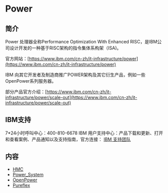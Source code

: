 # Power

## 简介

Power 处理器全称Performance Optimization With Enhanced RISC，是IBM公司设计开发的一种基于RISC架构的指令集体系构架（ISA)。

官方网站：[https://www.ibm.com/cn-zh/it-infrastructure/power](https://www.ibm.com/cn-zh/it-infrastructure/power)

IBM 向其它开发者及制造商推广POWER架构及其它衍生产品，例如一些OpenPower系列服务器。

部分产品官方介绍：[https://www.ibm.com/cn-zh/it-infrastructure/power/scale-out](https://www.ibm.com/cn-zh/it-infrastructure/power/scale-out)

## IBM支持
7\*24小时呼叫中心：400-810-6678
IBM 用户支持中心：产品下载和更新、打开和查看案例、产品通知以及支持指南，官方连接：
[IBM 支持团队](https://www.ibm.com/mysupport/s/?language=zh_CN)

## 内容

- [HMC](https://bond-huang.github.io/huang/01-IBM_Power_System/01-HMC/) 
- [Power_System](https://bond-huang.github.io/huang/01-IBM_Power_System/02-Power_System/)
- [OpenPower](https://bond-huang.github.io/huang/01-IBM_Power_System/03-OpenPower/)
- [Pureflex](https://bond-huang.github.io/huang/01-IBM_Power_System/04-Pureflex/)


